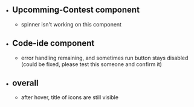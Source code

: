 - ## Upcomming-Contest component
  - spinner isn't working on this component

- ## Code-ide component
  - error handling remaining, and sometimes run button stays disabled (could be fixed, please test this someone and confirm it)

- ## overall
  - after hover, title of icons are still visible